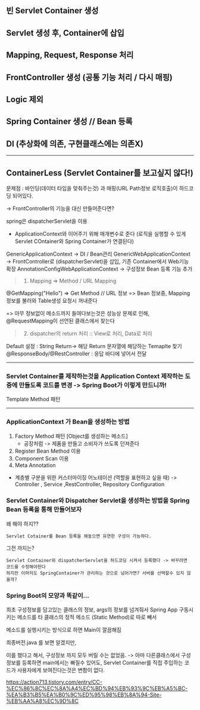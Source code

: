 ## 빈 Servlet Container 생성

## Servlet 생성 후, Container에 삽입

## Mapping, Request, Response 처리

## FrontController 생성 (공통 기능 처리 / 다시 매핑)

## Logic 제외

## Spring Container 생성 // Bean 등록

## DI (추상화에 의존, 구현클래스에는 의존X)

-------------------------------

## ContainerLess (Servlet Container를 보고싶지 않다!)

문제점 : 바인딩(데이터 타입을 맞춰주는것)
과 매핑(URL Path정보 로직호출)이 하드코딩 되어있다.

-> FrontController의 기능을 대신 만들어준다면?

spring은 dispatcherServlet을 이용
- ApplicationContext와 이어주기 위해 매개변수로 준다 (로직을 실행할 수 있게 Servlet COntainer와 Spring Container가 연결된다)

GenericApplicationContext -> DI / Bean관리
GenericWebApplicationContext -> FrontController로 (dispatcherServlet)을 삽입, 기존 Container에서 Web기능 확장
AnnotationConfigWebApplicationContext -> 구성정보 Bean 등록 기능 추가


> 1. Mapping => Method / URL Mapping


@GetMapping("Hello") => Get Method // URL 정보
=> Bean 정보중, Mapping 정보를 불러와 Table생성 요청시 꺼내준다

=> 아무 정보없이 메소드까지 들여다보는것은 성능상 문제로 인해, @RequestMapping이 선언된 클래스에서 찾는다


> 2. dispatcher의 return 처리 :: View로 처리, Data로 처리

Default 설정 : String Return-> 해당 Return 문자열에 해당하는 Temaplte 찾기
@ResponseBody/@RestController : 응답 바디에 넣어서 전달

---

### Servlet Container를 제작하는것을 Application Context 제작하는 도중에 만들도록 코드를 변경 -> Spring Boot가 이렇게 만드니까!

Template Method 패턴

---

### ApplicationContext 가 Bean을 생성하는 방법

1. Factory Method 패턴 [Object를 생성하는 메소드]
    - 공장처럼 ->  제품을 만들고 소비자가 쓰도록 던져준다
2. Register Bean Method 이용
3. Component Scan 이용
4. Meta Annotation
 - 계층별 구분을 위한 커스터마이징 어노테이션 (역할을 표현하고 싶을 때) -> Controller , Service ,RestController, Repository Configuration


### Servlet Container와 Dispatcher Servlet을 생성하는 방법을 Spring Bean 등록을 통해 만들어보자

왜 해야 하지??

    Servlet Cotainer를 Bean 등록을 해놓으면 유연한 구성이 가능하다.

그전 까지는?

    Servlet Container와 dispatcherServlet을 하드코딩 시켜서 등록했다 -> 바꾸려면 코드를 수정해야한다
    하지만 이마저도 SpringContainer가 관리하는 것으로 넘어가면? 서버를 선택할수 있지 않을까?



### Spring Boot의 모양과 똑같이...

최초 구성정보를 담고있는 클래스의 정보, args의 정보를 넘겨줘서 Spring App 구동시키는 메소드를 타 클래스의 정적 메소드 (Static  Method)로 따로 빼서

메소드를 실행시키는 방식으로 하면 Main이 깔끔해짐 

최종버전.java 를 보면 알겠지만,

이를 했다고 해서, 구성정보 까지 모두 버릴 수는 없었음. -> 아마 다른클래스에서 구성정보를 등록하면 main에서는 빠질수 있어도, Servlet Container를 직접 주입하는 코드가
사용자에게 보여진다는것은 변함이 없다.














https://action713.tistory.com/entry/CC-%EC%86%8C%EC%8A%A4%EC%BD%94%EB%93%9C%EB%A5%BC-%EA%B3%B5%EA%B0%9C%ED%95%98%EB%8A%94-Site-%EB%AA%A8%EC%9D%8C